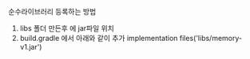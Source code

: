순수라이브러리 등록하는 방법
1. libs 폴더 만든후 에 jar파일 위치
2. build.gradle 에서 아래와 같이 추가
     implementation files('libs/memory-v1.jar') 


